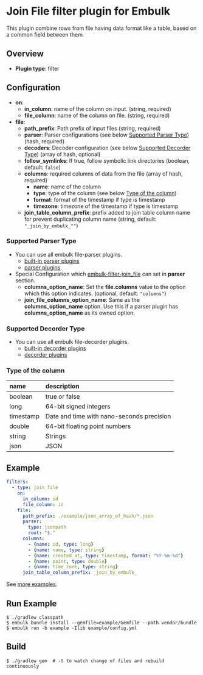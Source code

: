 # Join File filter plugin for Embulk

This plugin combine rows from file having data format like a table, based on a common field between them.

## Overview

* **Plugin type**: filter

## Configuration

* **on**:
  * **in_column**: name of the column on input. (string, required)
  * **file_column**: name of the column on file. (string, required)
* **file**:
  * **path_prefix**: Path prefix of input files (string, required)
  * **parser**: Parser configurations (see below [Supported Parser Type](#supported-parser-type)) (hash, required)
  * **decoders**: Decoder configuration (see below [Supported Decorder Type](#supported-decorder-type)) (array of hash, optional)
  * **follow_symlinks**: If true, follow symbolic link directories (boolean, default: `false`)
  * **columns**: required columns of data from the file (array of hash, required)
    * **name**: name of the column
    * **type**: type of the column (see below [Type of the column](#type-of-the-column))
    * **format**: format of the timestamp if type is timestamp
    * **timezone**: timezone of the timestamp if type is timestamp
  * **join_table_column_prefix**: prefix added to join table column name for prevent duplicating column name (string, default: `"_join_by_embulk_""`)

### Supported Parser Type

* You can use all embulk file-parser plugins.
  * [built-in parser plugins](http://www.embulk.org/docs/built-in.html)
  * [parser plugins](http://www.embulk.org/plugins/#file-parser).
* Special Configuration which [embulk-filter-join_file](./) can set in **parser** section.
  * **columns_option_name**: Set the **file.columns** value to the option which this option indicates. (optional, default: `"columns"`)
  * **join_file_columns_option_name**: Same as the **columns_option_name** option. Use this if a parser plugin has **columns_option_name** as its owned option.

### Supported Decorder Type

* You can use all embulk file-decorder plugins.
  * [built-in decorder plugins](http://www.embulk.org/docs/built-in.html)
  * [decorder plugins](http://www.embulk.org/plugins/#file-decoder)

### Type of the column

|name|description|
|:---|:---|
|boolean|true or false|
|long|64-bit signed integers|
|timestamp|Date and time with nano-seconds precision|
|double|64-bit floating point numbers|
|string|Strings|
|json|JSON|

## Example

```yaml
filters:
  - type: join_file
    on:
      in_column: id
      file_column: id
    file:
      path_prefix: ./example/json_array_of_hash/*.json
      parser:
        type: jsonpath
        root: "$."
      columns:
        - {name: id, type: long}
        - {name: name, type: string}
        - {name: created_at, type: timestamp, format: "%Y-%m-%d"}
        - {name: point, type: double}
        - {name: time_zone, type: string}
      join_table_column_prefix: _join_by_embulk_
```

See [more examples](./example).

## Run Example

```
$ ./gradlew classpath
$ embulk bundle install --gemfile=example/Gemfile --path vendor/bundle
$ embulk run -b example -Ilib example/config.yml
```

## Build

```
$ ./gradlew gem  # -t to watch change of files and rebuild continuously
```
